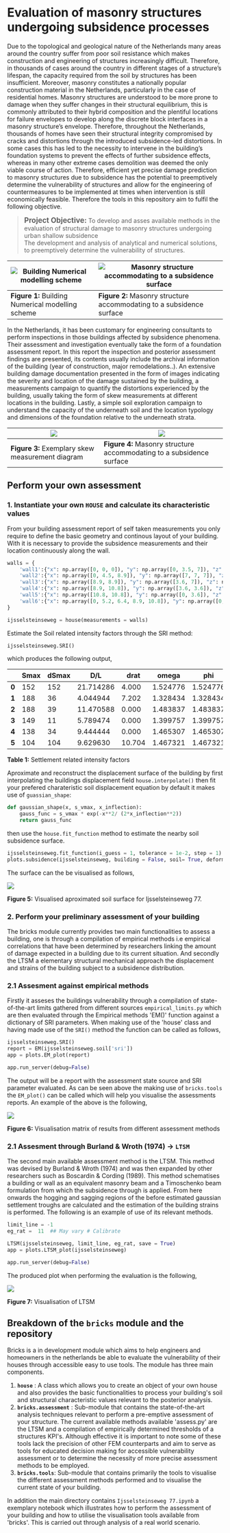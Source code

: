 # Evaluation of masonry structures undergoing subsidence processes

Due to the topological and geological nature of the Netherlands many areas around the country suffer from poor soil resistance which makes construction and engineering of structures increasingly difficult. Therefore, in thousands of cases around the country in different stages of a structure’s lifespan, the capacity required from the soil by structures has been insufficient. Moreover, masonry constitutes a nationally popular construction material in the Netherlands, particularly in the case of residential homes. Masonry structures are understood to be more prone to damage when they suffer changes in their structural equilibrium, this is commonly attributed to their hybrid composition and the plentiful locations for failure envelopes to develop along the discrete block interfaces in a masonry structure’s envelope. Therefore, throughout the Netherlands, thousands of homes have seen their structural integrity compromised by cracks and distortions through the introduced subsidence-led distortions. In some cases this has led to the necessity to intervene in the building’s foundation systems to prevent the effects of further subsidence effects, whereas in many other extreme cases demolition was deemed the only viable course of action. Therefore, efficient yet precise damage prediction to masonry structures due to subsidence has the potential to preemptively determine the vulnerability of structures and allow for the engineering of countermeasures to be implemented at times when intervention is still economically feasible. Therefore the tools in this repository aim to fulfil the following objective.

> <span style="font-size: larger;"><B>Project Objective:</B></span> To develop and asses available methods in the evaluation of structural damage to masonry structures undergoing urban shallow subsidence<br>
> The development and analysis of analytical and numerical solutions, to preemptively determine the vulnerability of structures.

|<img src="_data\fig\building_model.svg" alt="Building Numerical modelling scheme" style="object-fit: cover"> | <img src="_data\fig\buildingdamage.svg" alt="Masonry structure accommodating to a subsidence surface" style="object-fit: cover">|
|-------------------------------------------------------------------------------------------------------------------------|-----------------------------------------------------------------------------------------------------------------------------------------|
|**Figure 1:** Building Numerical modelling scheme | **Figure 2:** Masonry structure accommodating to a subsidence surface |

In the Netherlands, it has been customary for engineering consultants to perform inspections in those buildings affected by subsidence phenomena. Their assessment and investigation eventually take the form of a foundation assessment report. In this report the inspection and posterior assessment findings are presented, its contents usually include the archival information of the building (year of construction, major remodelations..). An extensive building damage documentation presented in the form of images indicating the severity and location of the damage sustained by the building, a  measurements campaign to quantify the distortions experienced by the building, usually taking the form of skew measurements at different locations in the building. Lastly, a simple soil exploration campaign to understand the capacity of the underneath soil and the location typology and dimensions of the foundation relative to the underneath strata.

|<img src="_data\fig\assessment_report\skew_measurements.png"> | <img src="_data\fig\assessment_report\soil_exploration.svg">|
|-------------------------------------------------------------------------------------------------------------------------|-----------------------------------------------------------------------------------------------------------------------------------------|
|**Figure 3:** Exemplary skew measurement diagram | **Figure 4:** Masonry structure accommodating to a subsidence surface |

## Perform your own assessment

### 1. Instantiate your own `HOUSE` and calculate its characteristic values

From your building assessment report of self taken measurements you only require to define the basic geometry and continous layout of your building. With it is necessary to provide the subsidence measurements and their location continuously along the wall.

```python
walls = {
    'wall1':{"x": np.array([0, 0, 0]), "y": np.array([0, 3.5, 7]), "z": np.array([0, -72, -152]), 'phi': np.array([1/200,1/200]), 'height': 5000, 'thickness': 27},
    'wall2':{"x": np.array([0, 4.5, 8.9]), "y": np.array([7, 7, 7]), "z": np.array([-152, -163, -188]),  'phi': np.array([1/33,1/50]), 'height': 5000, 'thickness': 27},
    'wall3':{"x": np.array([8.9, 8.9]), "y": np.array([3.6, 7]), "z": np.array([-149, -188]), 'phi': np.array([0,0]), 'height': 5000, 'thickness': 27},
    'wall4':{"x": np.array([8.9, 10.8]), "y": np.array([3.6, 3.6]), "z": np.array([-149,-138]), 'phi': np.array([0,0]), 'height': 5000, 'thickness': 27},
    'wall5':{"x": np.array([10.8, 10.8]), "y": np.array([0, 3.6]), "z": np.array([-104, -138]), 'phi': np.array([1/77,1/67]), 'height': 5000, 'thickness': 27},
    'wall6':{"x": np.array([0, 5.2, 6.4, 8.9, 10.8]), "y": np.array([0, 0, 0, 0, 0]), "z": np.array([0, -42, -55, -75, -104]), 'phi': np.array([1/100,1/100]), 'height': 5000, 'thickness': 27},
}

ijsselsteinseweg = house(measurements = walls)
```
Estimate the Soil related intensity factors through the SRI method:

```python
ijsselsteinseweg.SRI()
```
which produces the following output,

|     | Smax | dSmax |       D/L |   drat |   omega |     phi |     beta |
|-----|------|-------|-----------|--------|---------|---------|----------|
| **0** |  152 |   152 | 21.714286 |  4.000 | 1.524776| 1.524776| 3.049552 |
| **1** |  188 |    36 |  4.044944 |  7.202 | 1.328434| 1.328434| 2.656867 |
| **2** |  188 |    39 | 11.470588 |  0.000 | 1.483837| 1.483837| 0.000000 |
| **3** |  149 |    11 |  5.789474 |  0.000 | 1.399757| 1.399757| 0.000000 |
| **4** |  138 |    34 |  9.444444 |  0.000 | 1.465307| 1.465307| 0.000000 |
| **5** |  104 |   104 |  9.629630 | 10.704 | 1.467321| 1.467321| 2.934642 |

**Table 1:** Settlement related intensity factors

Aproximate and reconstruct the displacement surface of the building by first interpolating the buildings displacement field `house.interpolate()` then fit your prefered charateristic soil displacement equation by default it makes use of `guassian_shape`:

```python
def gaussian_shape(x, s_vmax, x_inflection):
    gauss_func = s_vmax * exp(-x**2/ (2*x_inflection**2))
    return gauss_func
```
then use the `house.fit_function` method to estimate the nearby soil subsidence surface.

```python
ijsselsteinseweg.fit_function(i_guess = 1, tolerance = 1e-2, step = 1) # Fit gaussian shapes to walls
plots.subsidence(ijsselsteinseweg, building = False, soil= True, deformation= True)
```
The surface can the be visualised as follows,


<img src="_data\fig\subsidence_surface.png">

**Figure 5:** Visualised aproximated soil surface for Ijsselsteinseweg 77.

### 2. Perform your preliminary assessment of your building

The bricks module currently provides two main functionalities to assess a building, one is through a compilation of empirical methods i.e empirical correlations that have been determined by researchers linking the amount of damage expected in a building due to its current situation. And secondly the LTSM a elementary structural mechanical approach the displacement and strains of the building subject to a subsidence distribution.

### 2.1 Assesment against empirical methods

 Firstly it asseses the buildings vulnerability through a compilation of state-of-the-art limits gathered from different sources `empirical_limits.py` which are then evaluated through the Empirical methods 'EM()' function against a dictionary of SRI parameters. When making use of the 'house' class and having made use of the `SRI()` method the function can be called as follows, 

```python
ijsselsteinseweg.SRI()
report = EM(ijsselsteinseweg.soil['sri'])
app = plots.EM_plot(report)

app.run_server(debug=False)
```
The output will be a report with the assessment state source and SRI parameter evaluated. As can be seen above the making use of `bricks.tools` the `EM_plot()` can be called which will help you visualise the assessments reports. An example of the above is the following,

<img src="_data\fig\EM_assess.png">

**Figure 6:** Visualisation matrix of results from different assessment methods

### 2.1 Assesment through Burland & Wroth (1974) -> `LTSM`

The second main available assessment method is the LTSM. This method was devised by Burland & Wroth (1974) and was then expanded by other researchers such as Boscardin & Cording (1989). This method schematises a building or wall as an equivalent masonry beam and a Timoschenko beam formulation from which the subsidence through is applied. From here onwards the hogging and sagging regions of the before estimated gaussian settlement troughs are calculated and the estimation of the building strains is performed. The following is an example of use of its relevant methods.

```python
limit_line = -1
eg_rat =  11  ## May vary # Calibrate

LTSM(ijsselsteinseweg, limit_line, eg_rat, save = True)
app = plots.LTSM_plot(ijsselsteinseweg)    

app.run_server(debug=False)
```

The produced plot when performing the evaluation is the following,

<img src="_data\fig\LTSM_assess.png">

**Figure 7:** Visualisation of LTSM

## Breakdown of the `bricks` module and the repository

Bricks is a in development module which aims to help engineers and homeowners in the netherlands be able to evaluate the vulnerability of their houses through accessible easy to use tools. The module has three main components.

1. **`house`** : A class which allows you to create an object of your own house and also provides the basic functionalities to process your building's soil and structural characteristic values relevant to the posterior analysis.
2. **`bricks.assessment`** : Sub-module that contains the state-of-the-art analysis techniques relevant to perform a pre-emptive assessment of your structure. The current available methods available 'assess.py' are the LTSM and a compilation of empirically determined thresholds of a structures KPI's. Although effective it is important to note some of these tools lack the precision of other FEM counterparts and aim to serve as tools for educated decision making for accessible vulnerability assessment or to determine the necessity of more precise assessment methods to be employed.
3. **`bricks.tools`**: Sub-module that contains primarily the tools to visualise the different assessment methods performed and to visualise the current state of your building.  

In addition the main directory contains `Ijsselsteinseweg 77.ipynb` a exemplary notebook which illustrates how to perform the assessment of your building and how to utilise the visualisation tools available from 'bricks'. This is carried out through analysis of a real world scenario.  
